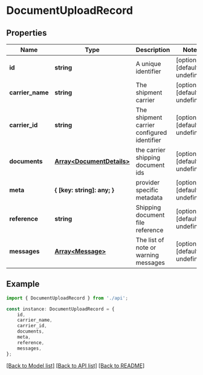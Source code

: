 # DocumentUploadRecord


## Properties

Name | Type | Description | Notes
------------ | ------------- | ------------- | -------------
**id** | **string** | A unique identifier | [optional] [default to undefined]
**carrier_name** | **string** | The shipment carrier | [optional] [default to undefined]
**carrier_id** | **string** | The shipment carrier configured identifier | [optional] [default to undefined]
**documents** | [**Array&lt;DocumentDetails&gt;**](DocumentDetails.md) | the carrier shipping document ids | [optional] [default to undefined]
**meta** | **{ [key: string]: any; }** | provider specific metadata | [optional] [default to undefined]
**reference** | **string** | Shipping document file reference | [optional] [default to undefined]
**messages** | [**Array&lt;Message&gt;**](Message.md) | The list of note or warning messages | [optional] [default to undefined]

## Example

```typescript
import { DocumentUploadRecord } from './api';

const instance: DocumentUploadRecord = {
    id,
    carrier_name,
    carrier_id,
    documents,
    meta,
    reference,
    messages,
};
```

[[Back to Model list]](../README.md#documentation-for-models) [[Back to API list]](../README.md#documentation-for-api-endpoints) [[Back to README]](../README.md)
